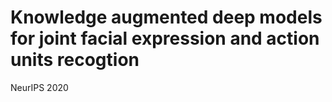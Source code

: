 # Knowledge augmented deep models for joint facial expression and action units recogtion
NeurIPS 2020

